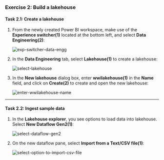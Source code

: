 ### Exercise 2: Build a lakehouse

#### Task 2.1: Create a lakehouse

1. From the newly created Power BI workspace, make use of the **Experience switcher(1)** located at the bottom left, and select **Data Engineering(2)**:

   ![exp-switcher-data-engg]()

2. In the **Data Engineering** tab, select **Lakehouse(1)** to create a lakehouse:

   ![select-lakehouse]()

3. In the **New lakehouse** dialog box, enter **wwilakehouse(1)** in the **Name** field, and click on **Create(2)** to create and open the new lakehouse:

   ![enter-wwilakehouse-name]()

----

#### Task 2.2: Ingest sample data

1. In the **Lakehouse explorer**, you see options to load data into lakehouse. Select **New Dataflow Gen2(1)**:

   ![select-dataflow-gen2]()

2. On the new dataflow pane, select **Import from a Text/CSV file(1)**:

   ![select-option-to-import-csv-file]()
   
